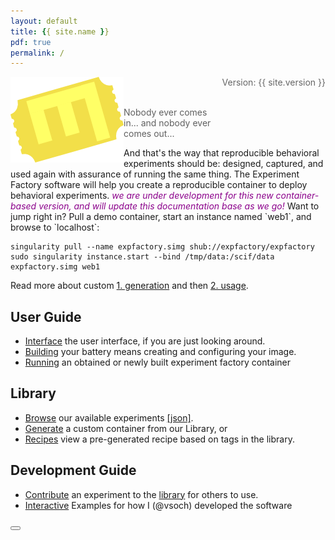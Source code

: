 ```yaml
---
layout: default
title: {{ site.name }}
pdf: true
permalink: /
---
```


<div style="float:right; margin-bottom:50px; color:#666">
Version: {{ site.version }}<br>
</div>

<div>
    <img src="img/expfactoryticketyellow.png" style="float:left">
</div><br><br>

> Nobody ever comes in... and nobody ever comes out...

<p>And that's the way that reproducible behavioral experiments should be: designed, captured, and used again with assurance of running the same thing.
The Experiment Factory software will help you create a reproducible container to deploy behavioral experiments. <span style="font-style:italic; color:darkmagenta">we are under development for this new container-based version, and will update this documentation base as we go!</span> Want to jump right in? Pull a demo container, start an instance named `web1`, and browse to `localhost`:</p>


```
singularity pull --name expfactory.simg shub://expfactory/expfactory
sudo singularity instance.start --bind /tmp/data:/scif/data expfactory.simg web1
```

Read more about custom [1. generation](pages/1-generate.md) and then [2. usage](pages/2-usage.md).


## User Guide

 - [Interface](pages/0-interface.md) the user interface, if you are just looking around.
 - [Building](pages/1-generate.md) your battery means creating and configuring your image.
 - [Running](pages/2-usage.md) an obtained or newly built experiment factory container

## Library

 - [Browse](https://expfactory.github.io/experiments/) our available experiments [[json]](https://expfactory.github.io/experiments/library.json).
 - [Generate](https://expfactory.github.io/experiments/generate) a custom container from our Library, or
 - [Recipes](https://expfactory.github.io/experiments/recipes) view a pre-generated recipe based on tags in the library.

## Development Guide

 - [Contribute](pages/3-contribute.md) an experiment to the [library](https://www.github.com/expfactory/library) for others to use.
 - [Interactive](pages/4-development.md) Examples for how I (@vsoch) developed the software


<div>
    <a href="/expfactory/generate"><button class="next-button btn btn-primary"><i class="fa fa-chevron-right"></i> </button></a>
</div><br>
